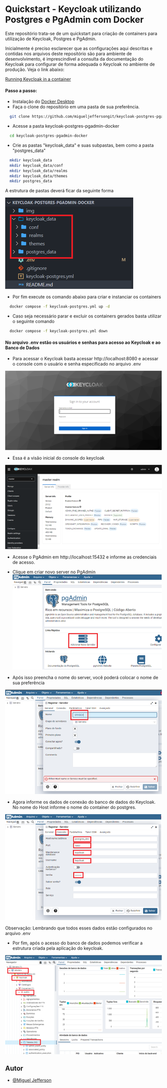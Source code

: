 # Quickstart - Keycloak utilizando Postgres e PgAdmin com Docker

Este repositório trata-se de um quickstart para criação de containers para utilização de Keycloak, Postgres e PgAdmin.

Inicialmente é preciso esclarecer que as configurações aqui descritas e contidas nos arquivos deste repositório são para ambiente de desenvolvimento, é imprescindível a consulta da documentação do Keycloak para configurar de forma adequada o Keycloak no ambiente de produção. Veja o link abaixo:

[Running Keycloak in a container](https://www.keycloak.org/server/containers)
#### Passo a passo:

- Instalação do [Docker Desktop](https://www.docker.com/products/docker-desktop/)
- Faça o clone do repositório em uma pasta de sua preferência.

```bash
  git clone https://github.com/migueljeffersongit/keycloak-postgres-pgadmin-docker.git  
```

- Acesse a pasta keycloak-postgres-pgadmin-docker 

```bash
  cd keycloak-postgres-pgadmin-docker
```

- Crie as pastas "keycloak_data" e suas subpastas, bem como a pasta "postgres_data"

```bash
  mkdir keycloak_data
  mkdir keycloak_data/conf
  mkdir keycloak_data/realms
  mkdir keycloak_data/themes
  mkdir postgres_data
```

A estrutura de pastas deverá ficar da seguinte forma

![Estrutura de pasta](https://raw.githubusercontent.com/migueljeffersongit/keycloak-postgres-pgadmin-docker/main/img/estrutura-pastas.png)

- Por fim execute os comando abaixo para criar e instanciar os containers

```bash
  docker compose -f keycloak-postgres.yml up -d
```

- Caso seja necessário parar e excluir os containers gerados basta utilizar o seguinte comando

```bash
  docker compose -f keycloak-postgres.yml down
```

#### No arquivo .env estão os usuários e senhas para acesso ao Keycloak e ao Banco de Dados

- Para acessar o Keycloak basta acessar http://localhost:8080 e acessar o console com o usuário e senha especificado no arquivo .env

![Página login keycloak](https://raw.githubusercontent.com/migueljeffersongit/keycloak-postgres-pgadmin-docker/main/img/keycloak-login.png)

- Essa é a visão inicial do console do keycloak

![Visão inicial keycloak](https://raw.githubusercontent.com/migueljeffersongit/keycloak-postgres-pgadmin-docker/main/img/keycloak-console.png)


- Acesse o PgAdmin em http://localhost:15432 e informe as credenciais de acesso.

- Clique em criar novo server no PgAdmin
![Criar novo server PgAdmin](https://raw.githubusercontent.com/migueljeffersongit/keycloak-postgres-pgadmin-docker/main/img/pgadmin-add-server.png)

- Após isso preencha o nome do server, você poderá colocar o nome de sua preferência

![Criar novo server PgAdmin](https://raw.githubusercontent.com/migueljeffersongit/keycloak-postgres-pgadmin-docker/main/img/pgadmin-add-server-name.png)

- Agora informe os dados de conexão do banco de dados do Keycloak. No nome do Host informe o nome do container do postgres.

![Dados conexão banco de dados keycloak](https://raw.githubusercontent.com/migueljeffersongit/keycloak-postgres-pgadmin-docker/main/img/pgadmin-add-server-conexao.png)

Observação: Lembrando que todos esses dados estão configurados no arquivo .env

- Por fim, após o acesso do banco de dados podemos verificar a estrutura criada pela aplicação do keycloak. 

![Banco de dados Keycloak](https://raw.githubusercontent.com/migueljeffersongit/keycloak-postgres-pgadmin-docker/main/img/pgadmin-banco-de-dados-keycloak.png)

## Autor

- [@Miguel Jefferson](https://github.com/migueljeffersongit)

